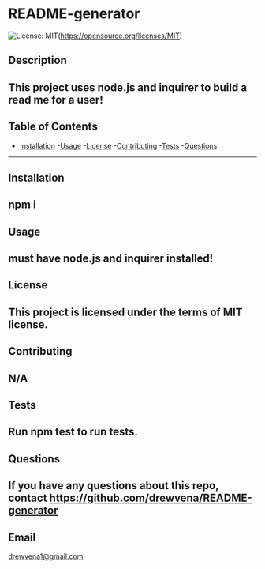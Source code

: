 # README-generator
 
  ![License: MIT](https://img.shields.io/badge/License-MIT-yellow.svg)(https://opensource.org/licenses/MIT)

 ##  Description
 This project uses node.js and inquirer to build a read me for a user!
 ---
 ## Table of Contents
 - [Installation](#installation)
 -[Usage](#usage)
 -[License](#license)
 -[Contributing](#contributing)
 -[Tests](#tests)
 -[Questions](#questions)
 ---
 ## Installation
 npm i
 --
 ## Usage
 must have node.js and inquirer installed!
 --
 ## License
 This project is licensed under the terms of MIT
 license.
 --
 ## Contributing
  N/A
 --
 ## Tests
 Run npm test to run tests.
 --
 ## Questions
 If you have any questions about this repo, contact https://github.com/drewvena/README-generator
 --
 ## Email
 drewvena1@gmail.com

